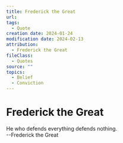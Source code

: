 ```yaml
---
title: Frederick the Great
url: 
tags:
  - Quote
creation date: 2024-01-24
modification date: 2024-02-13
attribution:
  - Frederick the Great
fileClass:
  - Quotes
source: ""
topics:
  - Belief
  - Conviction
---
```


# Frederick the Great

He who defends everything defends nothing.  
 --Frederick the Great
